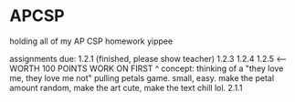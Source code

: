 # APCSP
 holding all of my AP CSP homework yippee

 assignments due:
 1.2.1 (finished, please show teacher)
 1.2.3
 1.2.4
 1.2.5 <--WORTH 100 POINTS WORK ON FIRST
    ^ concept: thinking of a "they love me, they love me not" pulling petals game. small, easy. make the petal amount random, make the art cute, make the text chill lol.
 2.1.1